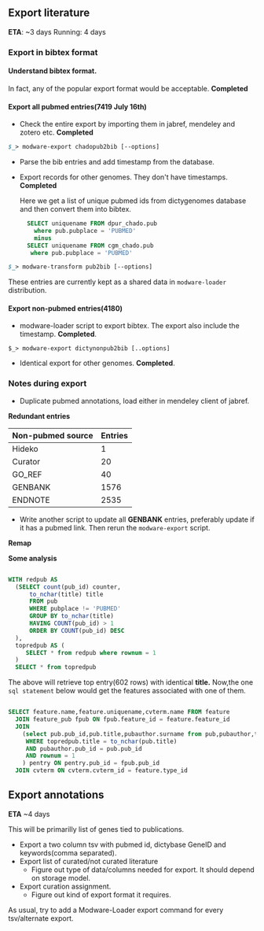 ## Export literature

__ETA__: ~3 days
Running: 4 days

### Export in bibtex format

#### Understand bibtex format. 

In fact, any of the popular export format would be acceptable. __Completed__

#### Export all pubmed entries(7419 July 16th)
* Check the entire export by importing them in jabref, mendeley and zotero etc. __Completed__

```perl
$_> modware-export chadopub2bib [--options]
```
* Parse the bib entries and add timestamp from the database.

* Export records for other genomes. They don't have timestamps. __Completed__

   Here we get a list of unique pubmed ids from dictygenomes database and then convert them into bibtex.

    ```sql
      SELECT uniquename FROM dpur_chado.pub 
        where pub.pubplace = 'PUBMED'
        minus
      SELECT uniquename FROM cgm_chado.pub
       where pub.pubplace = 'PUBMED'
     ```
   

```perl
$_> modware-transform pub2bib [--options]
```
  
  These entries are currently kept as a shared data in ```modware-loader``` distribution.


#### Export non-pubmed entries(4180)


* modware-loader script to export bibtex. The export also include the timestamp. __Completed__.

```shell
$_> modware-export dictynonpub2bib [..options]
```

* Identical export for other genomes. __Completed__.



### Notes during export

* Duplicate pubmed annotations, load either in mendeley client of jabref.


__Redundant entries__

| Non-pubmed source | Entries |
| --- | --- |
|    Hideko   |   1  |
| Curator |  20 |
| GO_REF | 40 |
| GENBANK | 1576 |
| ENDNOTE | 2535 |



* Write another script to update all __GENBANK__ entries, preferably update if it has a pubmed link. Then rerun the ```modware-export``` script.


__Remap__


__Some analysis__


```sql

WITH redpub AS
  (SELECT count(pub_id) counter,
      to_nchar(title) title
      FROM pub
      WHERE pubplace != 'PUBMED'
      GROUP BY to_nchar(title)
      HAVING COUNT(pub_id) > 1
      ORDER BY COUNT(pub_id) DESC
  ),
  topredpub AS (
     SELECT * from redpub where rownum = 1
  )
  SELECT * from topredpub
```

The above will retrieve top entry(602 rows) with identical __title.__ Now,the one ```sql statement``` below would get the features associated with one of them.

```sql

SELECT feature.name,feature.uniquename,cvterm.name FROM feature
  JOIN feature_pub fpub ON fpub.feature_id = feature.feature_id
  JOIN 
    (select pub.pub_id,pub.title,pubauthor.surname from pub,pubauthor,topredpub
     WHERE topredpub.title = to_nchar(pub.title)
     AND pubauthor.pub_id = pub.pub_id
     AND rownum = 1
    ) pentry ON pentry.pub_id = fpub.pub_id
  JOIN cvterm ON cvterm.cvterm_id = feature.type_id

```


    
## Export annotations

__ETA__ ~4 days

This will be primarilly list of genes tied to publications. 

* Export a two column tsv with pubmed id, dictybase GeneID and keywords(comma separated).
* Export list of curated/not curated literature
  * Figure out type of data/columns needed for export. It should depend on storage model.
* Export curation assignment.
  * Figure out kind of export format it requires.

As usual, try to add a Modware-Loader export command for every tsv/alternate export.



